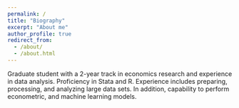 ```yaml
---
permalink: /
title: "Biography"
excerpt: "About me"
author_profile: true
redirect_from: 
  - /about/
  - /about.html
---
```



Graduate student with a 2-year track in economics research and experience in data analysis. Proficiency in Stata and R. Experience includes preparing, processing, and analyzing large data sets. In addition, capability to perform econometric, and machine learning models.

